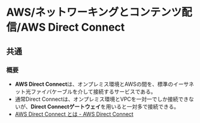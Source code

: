 # AWS/ネットワーキングとコンテンツ配信/AWS Direct Connect

## 共通

### 概要

- **AWS Direct Connect**は、オンプレミス環境とAWSの間を、標準のイーサネット光ファイバケーブルを介して接続するサービスである。
- 通常Direct Connectは、オンプレミス環境とVPCを一対一でしか接続できないが、**Direct Connectゲートウェイ**を用いると一対多で接続できる。
- [AWS Direct Connect とは - AWS Direct Connect](https://docs.aws.amazon.com/ja_jp/directconnect/latest/UserGuide/Welcome.html)
